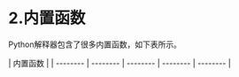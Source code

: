 # 2.内置函数

Python解释器包含了很多内置函数，如下表所示。

|                    内置函数                           |
| -------- | -------- | -------- | -------- | -------- |
